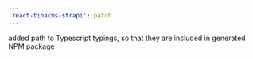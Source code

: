 ```yaml
---
'react-tinacms-strapi': patch
---
```


added path to Typescript typings, so that they are included in generated NPM package
